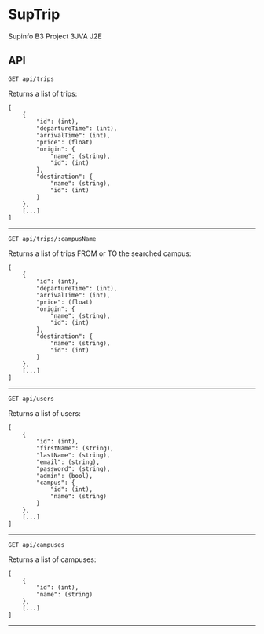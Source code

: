 # SupTrip
Supinfo B3 Project 3JVA J2E


## API ##

	GET api/trips

Returns a list of trips:

    [
		{
			"id": (int),
			"departureTime": (int),
			"arrivalTime": (int),
			"price": (float)
			"origin": {
      			"name": (string),
      			"id": (int)
    		},
			"destination": {
      			"name": (string),
      			"id": (int)
    		}
		},
		[...]
	]


----------


    GET api/trips/:campusName

Returns a list of trips FROM or TO the searched campus:

    [
		{
			"id": (int),
			"departureTime": (int),
			"arrivalTime": (int),
			"price": (float)
			"origin": {
      			"name": (string),
      			"id": (int)
    		},
			"destination": {
      			"name": (string),
      			"id": (int)
    		}
		},
		[...]
	]


----------

	GET api/users

Returns a list of users:

    [
    	{
    		"id": (int),
    		"firstName": (string),
    		"lastName": (string),
    		"email": (string),
    		"password": (string),
    		"admin": (bool),
    		"campus": {
    			"id": (int),
    			"name": (string)
    		}
    	},
    	[...]
	]


----------

	GET api/campuses

Returns a list of campuses:

    [
    	{
    		"id": (int),
    		"name": (string)
    	},
    	[...]
	]


----------


